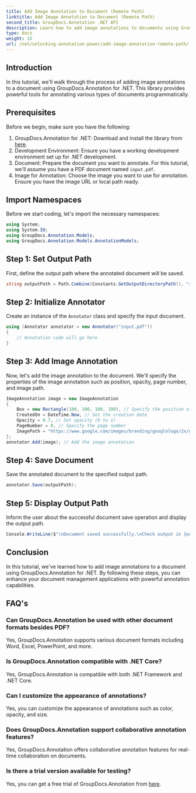 ```yaml
---
title: Add Image Annotation to Document (Remote Path)
linktitle: Add Image Annotation to Document (Remote Path)
second_title: GroupDocs.Annotation .NET API
description: Learn how to add image annotations to documents using GroupDocs.Annotation for .NET. Enhance document management with powerful annotation capabilities.
type: docs
weight: 15
url: /net/unlocking-annotation-power/add-image-annotation-remote-path/
---
```

## Introduction
In this tutorial, we'll walk through the process of adding image annotations to a document using GroupDocs.Annotation for .NET. This library provides powerful tools for annotating various types of documents programmatically.
## Prerequisites
Before we begin, make sure you have the following:
1. GroupDocs.Annotation for .NET: Download and install the library from [here](https://releases.groupdocs.com/annotation/net/).
2. Development Environment: Ensure you have a working development environment set up for .NET development.
3. Document: Prepare the document you want to annotate. For this tutorial, we'll assume you have a PDF document named `input.pdf`.
4. Image for Annotation: Choose the image you want to use for annotation. Ensure you have the image URL or local path ready.

## Import Namespaces
Before we start coding, let's import the necessary namespaces:
```csharp
using System;
using System.IO;
using GroupDocs.Annotation.Models;
using GroupDocs.Annotation.Models.AnnotationModels;
```
## Step 1: Set Output Path
First, define the output path where the annotated document will be saved.
```csharp
string outputPath = Path.Combine(Constants.GetOutputDirectoryPath(), "result" + Path.GetExtension("input.pdf"));
```
## Step 2: Initialize Annotator
Create an instance of the `Annotator` class and specify the input document.
```csharp
using (Annotator annotator = new Annotator("input.pdf"))
{
    // Annotation code will go here
}
```
## Step 3: Add Image Annotation
Now, let's add the image annotation to the document. We'll specify the properties of the image annotation such as position, opacity, page number, and image path.
```csharp
ImageAnnotation image = new ImageAnnotation
{
    Box = new Rectangle(100, 100, 100, 100), // Specify the position of the annotation
    CreatedOn = DateTime.Now, // Set the creation date
    Opacity = 0.7, // Set opacity (0 to 1)
    PageNumber = 0, // Specify the page number
    ImagePath = "https://www.google.com/images/branding/googlelogo/2x/googlelogo_color_92x30dp.png" // Provide the URL of the image
};
annotator.Add(image); // Add the image annotation
```
## Step 4: Save Document
Save the annotated document to the specified output path.
```csharp
annotator.Save(outputPath);
```
## Step 5: Display Output Path
Inform the user about the successful document save operation and display the output path.
```csharp
Console.WriteLine($"\nDocument saved successfully.\nCheck output in {outputPath}.");
```

## Conclusion
In this tutorial, we've learned how to add image annotations to a document using GroupDocs.Annotation for .NET. By following these steps, you can enhance your document management applications with powerful annotation capabilities.
## FAQ's
### Can GroupDocs.Annotation be used with other document formats besides PDF?
Yes, GroupDocs.Annotation supports various document formats including Word, Excel, PowerPoint, and more.
### Is GroupDocs.Annotation compatible with .NET Core?
Yes, GroupDocs.Annotation is compatible with both .NET Framework and .NET Core.
### Can I customize the appearance of annotations?
Yes, you can customize the appearance of annotations such as color, opacity, and size.
### Does GroupDocs.Annotation support collaborative annotation features?
Yes, GroupDocs.Annotation offers collaborative annotation features for real-time collaboration on documents.
### Is there a trial version available for testing?
Yes, you can get a free trial of GroupDocs.Annotation from [here](https://releases.groupdocs.com/).
